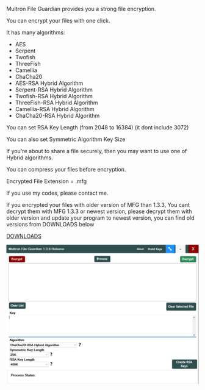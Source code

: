 Multron File Guardian provides you a strong file encryption.

You can encrypt your files with one click.

It has many algorithms:

- AES
- Serpent
- Twofish
- ThreeFish
- Camellia
- ChaCha20
- AES-RSA Hybrid Algorithm
- Serpent-RSA Hybrid Algorithm
- Twofish-RSA Hybrid Algorithm
- ThreeFish-RSA Hybrid Algorithm
- Camellia-RSA Hybrid Algorithm
- ChaCha20-RSA Hybrid Algorithm

You can set RSA Key Length (from 2048 to 16384) (it dont include 3072)

You can also set Symmetric Algorithm Key Size

If you're about to share a file securely, then you may want to use one of Hybrid algorithms.

You can compress your files before encryption.

Encrypted File Extension = .mfg

If you use my codes, please contact me.

If you encrypted your files with older version of MFG than 1.3.3, You cant decrypt them with MFG 1.3.3 or newest version, please decrypt them with older version and update your program to newest version, you can find old versions from DOWNLOADS below



[DOWNLOADS](https://github.com/drwellss/MultronFguardian/releases)

![alt text](https://github.com/drwellss/MultronFguardian/blob/mfg_136r/mfguard.png?raw=true)
